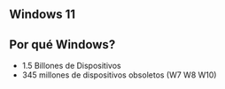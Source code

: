## Windows 11 ##

## Por qué Windows? ##
- 1.5 Billones de Dispositivos
- 345 millones de dispositivos obsoletos (W7 W8 W10)
